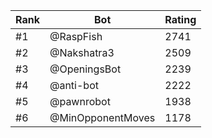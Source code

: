 Rank|Bot|Rating
---|---|---
#1|@RaspFish|2741
#2|@Nakshatra3|2509
#3|@OpeningsBot|2239
#4|@anti-bot|2222
#5|@pawnrobot|1938
#6|@MinOpponentMoves|1178
